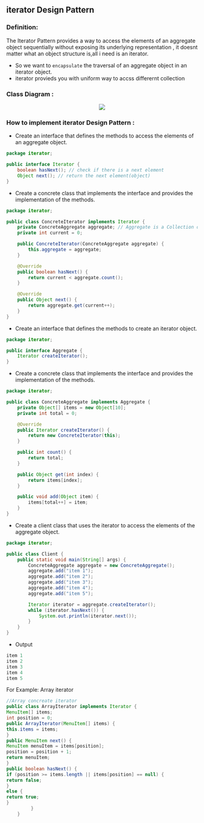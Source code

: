 ## iterator Design Pattern

### Definition:

The Iterator Pattern provides a way to access the elements of an aggregate object sequentially without exposing its underlying representation , it doesnt matter what an object structure is,all i need is an iterator.

- So we want to `encapsulate` the traversal of an aggregate object in an iterator object.
- iterator provieds you with uniform way to accss differernt collection

### Class Diagram :

<div align="center">
<img src="https://www.tutorialspoint.com/design_pattern/images/iterator_pattern_uml_diagram.jpg">
</div>



### How to implement iterator Design Pattern :

- Create an interface that defines the methods to access the elements of an aggregate object.

```java
package iterator;

public interface Iterator {
    boolean hasNext(); // check if there is a next element
    Object next(); // return the next element(object)
}
```

- Create a concrete class that implements the interface and provides the implementation of the methods.

```java
package iterator;

public class ConcreteIterator implements Iterator {
    private ConcreteAggregate aggregate; // Aggregate is a Collection of objects
    private int current = 0;

    public ConcreteIterator(ConcreteAggregate aggregate) {
        this.aggregate = aggregate;
    }

    @Override
    public boolean hasNext() {
        return current < aggregate.count();
    }

    @Override
    public Object next() {
        return aggregate.get(current++);
    }
}
```
- Create an interface that defines the methods to create an iterator object.

```java
package iterator;

public interface Aggregate {
    Iterator createIterator();
}
```
- Create a concrete class that implements the interface and provides the implementation of the methods.

```java
package iterator;

public class ConcreteAggregate implements Aggregate {
    private Object[] items = new Object[10];
    private int total = 0;

    @Override
    public Iterator createIterator() {
        return new ConcreteIterator(this);
    }

    public int count() {
        return total;
    }

    public Object get(int index) {
        return items[index];
    }

    public void add(Object item) {
        items[total++] = item;
    }
}
```
- Create a client class that uses the iterator to access the elements of the aggregate object.

```java
package iterator;

public class Client {
    public static void main(String[] args) {
        ConcreteAggregate aggregate = new ConcreteAggregate();
        aggregate.add("item 1");
        aggregate.add("item 2");
        aggregate.add("item 3");
        aggregate.add("item 4");
        aggregate.add("item 5");

        Iterator iterator = aggregate.createIterator();
        while (iterator.hasNext()) {
            System.out.println(iterator.next());
        }
    }
}
```
- Output

```java
item 1
item 2
item 3
item 4
item 5
```

For Example:  Array iterator

```java
//Array concreate iterator
public class ArrayIterator implements Iterator {
MenuItem[] items;
int position = 0;
public ArrayIterator(MenuItem[] items) {
this.items = items;
}
public MenuItem next() {
MenuItem menuItem = items[position];
position = position + 1;
return menuItem;
}
public boolean hasNext() {
if (position >= items.length || items[position] == null) {
return false;
}
else {
return true;
}
         }
    }
```
